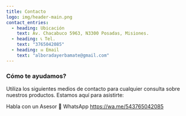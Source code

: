```yaml
---
title: Contacto
logo: img/header-main.png
contact_entries:
  - heading: Ubicación
    text: Av. Chacabuco 5963, N3300 Posadas, Misiones.
  - heading: 📞 Tel.
    text: "3765042085"
  - heading: ✉️ Email
    text: "alboradayerbamate@gmail.com"
---
```



<h3 class="f4 b lh-title mb2">Cómo te ayudamos?</h3>

Utiliza los siguientes medios de contacto para cualquier consulta sobre nuestros productos. Estamos aquí para asistirte:

Habla con un Asesor 💬 WhatsApp https://wa.me/543765042085
